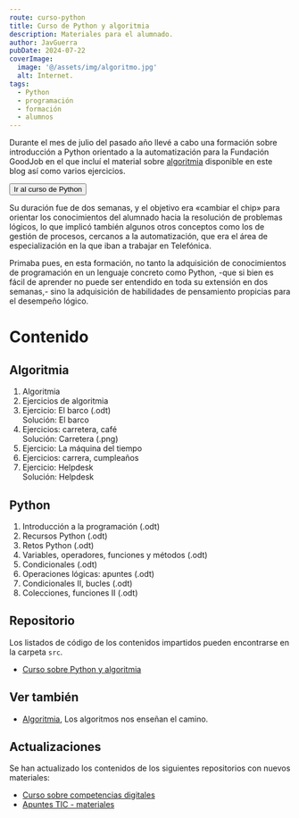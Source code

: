 ```yaml
---
route: curso-python
title: Curso de Python y algoritmia
description: Materiales para el alumnado.
author: JavGuerra
pubDate: 2024-07-22
coverImage:
  image: '@/assets/img/algoritmo.jpg'
  alt: Internet.
tags:
  - Python
  - programación
  - formación
  - alumnos
---
```


Durante el mes de julio del pasado año llevé a cabo una formación sobre introducción a Python orientado a la automatización para la Fundación GoodJob en el que incluí el material sobre [algoritmia](algoritmia) disponible en este blog así como varios ejercicios.

[<button>Ir al curso de Python</button>](https://github.com/JavGuerra/curso-python-algoritmia)

Su duración fue de dos semanas, y el objetivo era «cambiar el chip» para orientar los conocimientos del alumnado hacia la resolución de problemas lógicos, lo que implicó también algunos otros conceptos como los de gestión de procesos, cercanos a la automatización, que era el área de especialización en la que iban a trabajar en Telefónica.

Primaba pues, en esta formación, no tanto la adquisición de conocimientos de programación en un lenguaje concreto como Python, -que si bien es fácil de aprender no puede ser entendido en toda su extensión en dos semanas,- sino la adquisición de habilidades de pensamiento propicias para el desempeño lógico.

# Contenido

## Algoritmia

01. Algoritmia
01. Ejercicios de algoritmia
01. Ejercicio: El barco (.odt)  
      Solución: El barco
02. Ejercicios: carretera, café  
      Solución: Carretera (.png)
03. Ejercicio: La máquina del tiempo
04. Ejercicios: carrera, cumpleaños
05. Ejercicio: Helpdesk  
      Solución: Helpdesk

## Python

01. Introducción a la programación (.odt)
02. Recursos Python (.odt)
02. Retos Python (.odt)
03. Variables, operadores, funciones y métodos (.odt)
04. Condicionales (.odt)
04. Operaciones lógicas: apuntes (.odt)
05. Condicionales II, bucles (.odt)
06. Colecciones, funciones II (.odt)

## Repositorio

Los listados de código de los contenidos impartidos pueden encontrarse en la carpeta `src`.

- [Curso sobre Python y algoritmia](https://github.com/JavGuerra/curso-python-algoritmia)

## Ver también

- [Algoritmia](algoritmia), Los algoritmos nos enseñan el camino.

## Actualizaciones

Se han actualizado los contenidos de los siguientes repositorios con nuevos materiales:

- [Curso sobre competencias digitales](https://github.com/JavGuerra/curso-competencias-digitales)
- [Apuntes TIC - materiales](https://github.com/JavGuerra/apuntes-tic)
